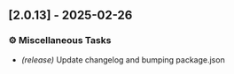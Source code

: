 ## [2.0.13] - 2025-02-26

### ⚙️ Miscellaneous Tasks

- *(release)* Update changelog and bumping package.json

<!-- generated by git-cliff -->
